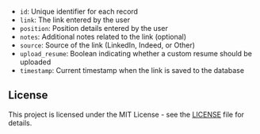 - `id`: Unique identifier for each record
- `link`: The link entered by the user
- `position`: Position details entered by the user
- `notes`: Additional notes related to the link (optional)
- `source`: Source of the link (LinkedIn, Indeed, or Other)
- `upload_resume`: Boolean indicating whether a custom resume should be uploaded
- `timestamp`: Current timestamp when the link is saved to the database

## License
This project is licensed under the MIT License - see the [LICENSE](LICENSE) file for details.
